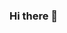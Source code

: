 ### Hi there 👋

<!--
**EUGOUALICE/EUGOUALICE** is a ✨ _special_ ✨ repository because its `README.md` (this file) appears on your GitHub profile.

Here are some ideas to get you started:

- [ ] 我是 jack 
- [ ] 一个在大学学软工的学生 热爱钻研代码 开发项目😁
- [ ] 喜欢打游戏 听音乐 运动🥇
- [ ] 如果相联系我，可以发送邮箱到我2890598643@qq.com
